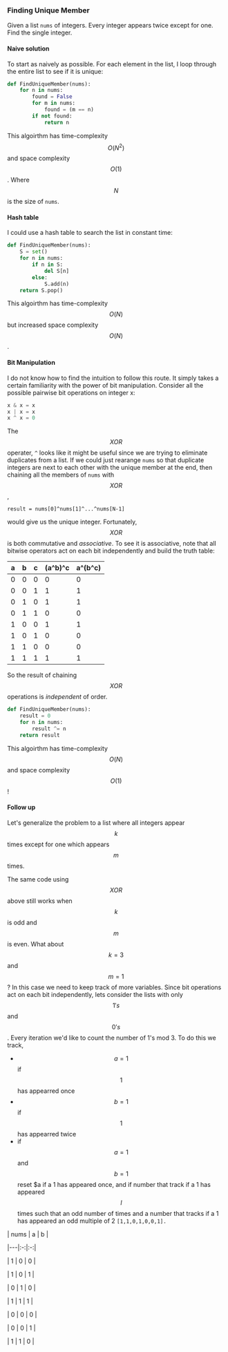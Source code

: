 ### Finding Unique Member

Given a list `nums` of integers.  Every integer appears twice except for one.  Find the single integer.

#### Naive solution

To start as naively as possible. For each element in the list, I loop through the entire list to see if it is unique:

```python
def FindUniqueMember(nums):
    for n in nums:
        found = False
        for m in nums:
            found = (m == n)
        if not found:
            return n
```

This algoirthm has time-complexity $$O(N^2)$$ and space complexity $$O(1)$$. Where $$N$$ is the size of `nums`.

#### Hash table

I could use a hash table to search the list in constant time:

```python
def FindUniqueMember(nums):
    S = set()
    for n in nums:
        if n in S:
            del S[n]
        else:
            S.add(n)
    return S.pop()
```

This algoirthm has time-complexity $$O(N)$$ but increased space complexity $$O(N)$$.

#### Bit Manipulation

I do not know how to find the intuition to follow this route.  It simply takes a certain familiarity with the power of bit manipulation. Consider all the possible pairwise bit operations on integer x:

```python
x & x = x
x | x = x
x ^ x = 0
```

The $$XOR$$ operater, `^` looks like it might be useful since we are trying to eliminate duplicates from a list.  If we could just rearange `nums` so that duplicate integers are next to each other with the unique member at the end, then chaining all the members of `nums` with $$XOR$$,
 
```result = nums[0]^nums[1]^...^nums[N-1]```

would give us the unique integer. Fortunately, $$XOR$$ is both commutative and _associative_.  To see it is associative, note that all bitwise operators act on each bit independently and build the truth table:

| a | b | c | \(a^b\)^c | a^\(b^c\) |
| --- | --- | --- | --- | --- |
| 0 | 0 | 0 | 0 | 0 |
| 0 | 0 | 1 | 1 | 1 |
| 0 | 1 | 0 | 1 | 1 |
| 0 | 1 | 1 | 0 | 0 |
| 1 | 0 | 0 | 1 | 1 |
| 1 | 0 | 1 | 0 | 0 |
| 1 | 1 | 0 | 0 | 0 |
| 1 | 1 | 1 | 1 | 1 |

So the result of chaining $$XOR$$ operations is _independent_ of order.  

```python
def FindUniqueMember(nums):
    result = 0
    for n in nums:
        result ^= n
    return result
```

This algoirthm has time-complexity $$O(N)$$ and space complexity $$O(1)$$!

#### Follow up

Let's generalize the problem to a list where all integers appear $$k$$ times except for one which appears $$m$$ times.

The same code using $$XOR$$ above still works when $$k$$ is odd and $$m$$ is even.  What about $$k=3$$ and $$m=1$$? In this case we need to keep track of more variables.  Since bit operations act on each bit independently, lets consider the lists with only $$1's$$ and $$0's$$. Every iteration we'd like to count the number of 1's mod 3. To do this we track,

* $$a = 1$$ if $$1$$ has appearred once
* $$b = 1$$ if $$1$$ has appearred twice
* if $$a = 1$$ and $$b = 1$$ reset $a
  if a 1 has appeared once, and if  number that track if a 1 has appeared $$l$$ times such that an odd number of times and a number that tracks if a 1 has appeared an odd multiple of 2 `[1,1,0,1,0,0,1].`  

\| nums \| a \| b \|

\|---\|:-:\|:-:\|

\| 1 \| 0 \| 0 \|

\| 1 \| 0 \| 1 \|

\| 0 \| 1 \| 0 \|

\| 1 \| 1 \| 1 \|

\| 0 \| 0 \| 0 \|

\| 0 \| 0 \| 1 \|

\| 1 \| 1 \| 0 \|

